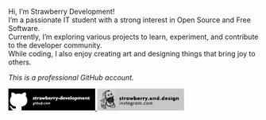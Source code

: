 Hi, I’m Strawberry Development!  
I’m a passionate IT student with a strong interest in Open Source and Free Software.  
Currently, I’m exploring various projects to learn, experiment, and contribute to the developer community.  
While coding, I also enjoy creating art and designing things that bring joy to others.

*This is a professional GitHub account.*

<a href="https://github.com/strawberry-development">
    <img src="https://github.com/strawberry-development/strawberry-development/blob/main/github-banner.png" style="width: 175px; height: auto;" />
</a>
<a href="https://www.instagram.com/strawberry.and.design/">
    <img src="https://github.com/strawberry-development/strawberry-development/blob/main/instagram-banner.png" style="width: 175px; height: auto;" />
</a>
